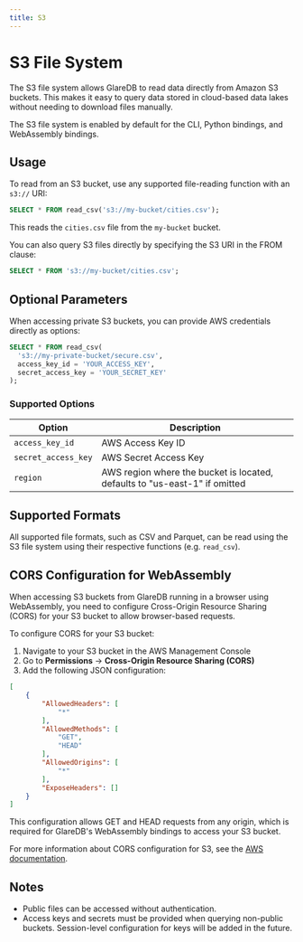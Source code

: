 ```yaml
---
title: S3
---
```


# S3 File System

The S3 file system allows GlareDB to read data directly from Amazon S3 buckets.
This makes it easy to query data stored in cloud-based data lakes without
needing to download files manually.

The S3 file system is enabled by default for the CLI, Python bindings, and
WebAssembly bindings.

## Usage

To read from an S3 bucket, use any supported file-reading function with an
`s3://` URI:

```sql
SELECT * FROM read_csv('s3://my-bucket/cities.csv');
```

This reads the `cities.csv` file from the `my-bucket` bucket.

You can also query S3 files directly by specifying the S3 URI in the FROM clause:

```sql
SELECT * FROM 's3://my-bucket/cities.csv';
```

## Optional Parameters

When accessing private S3 buckets, you can provide AWS credentials directly as
options:

```sql
SELECT * FROM read_csv(
  's3://my-private-bucket/secure.csv',
  access_key_id = 'YOUR_ACCESS_KEY',
  secret_access_key = 'YOUR_SECRET_KEY'
);
```



### Supported Options

| Option              | Description                                                                 |
|---------------------|-----------------------------------------------------------------------------|
| `access_key_id`     | AWS Access Key ID                                                           |
| `secret_access_key` | AWS Secret Access Key                                                       |
| `region`            | AWS region where the bucket is located, defaults to "us-east-1" if omitted |

## Supported Formats

All supported file formats, such as CSV and Parquet, can be read using the S3
file system using their respective functions (e.g. `read_csv`).

## CORS Configuration for WebAssembly

When accessing S3 buckets from GlareDB running in a browser using WebAssembly,
you need to configure Cross-Origin Resource Sharing (CORS) for your S3 bucket to
allow browser-based requests.

To configure CORS for your S3 bucket:

1. Navigate to your S3 bucket in the AWS Management Console
2. Go to **Permissions** -> **Cross-Origin Resource Sharing (CORS)**
3. Add the following JSON configuration:

```json
[
    {
        "AllowedHeaders": [
            "*"
        ],
        "AllowedMethods": [
            "GET",
            "HEAD"
        ],
        "AllowedOrigins": [
            "*"
        ],
        "ExposeHeaders": []
    }
]
```

This configuration allows GET and HEAD requests from any origin, which is
required for GlareDB's WebAssembly bindings to access your S3 bucket.

For more information about CORS configuration for S3, see the [AWS
documentation](https://docs.aws.amazon.com/AmazonS3/latest/userguide/cors.html).

## Notes

- Public files can be accessed without authentication.
- Access keys and secrets must be provided when querying non-public buckets.
  Session-level configuration for keys will be added in the future.

